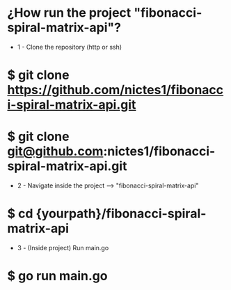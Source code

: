 # ¿How run the project "fibonacci-spiral-matrix-api"?


* 1 - Clone the repository (http or ssh)

# $ git clone https://github.com/nictes1/fibonacci-spiral-matrix-api.git 

# $ git clone git@github.com:nictes1/fibonacci-spiral-matrix-api.git 


* 2 - Navigate inside the project --> "fibonacci-spiral-matrix-api" 

# $ cd {yourpath}/fibonacci-spiral-matrix-api


* 3 - (Inside project) Run main.go 
# $ go run main.go 




